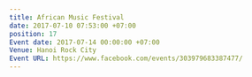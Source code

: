 ```yaml
---
title: African Music Festival
date: 2017-07-10 07:53:00 +07:00
position: 17
Event date: 2017-07-14 00:00:00 +07:00
Venue: Hanoi Rock City
Event URL: https://www.facebook.com/events/303979683387477/
---
```


